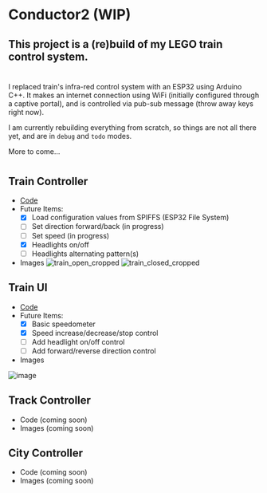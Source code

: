 # Conductor2 (WIP)

## This project is a (re)build of my LEGO train control system.

#

I replaced train's infra-red control system with an ESP32 using Arduino C++.  It makes an internet connection using WiFi (initially configured through a captive portal), and is controlled via pub-sub message (throw away keys right now).

I am currently rebuilding everything from scratch, so things are not all there yet, and are in `debug` and `todo` modes.

More to come...

#

## Train Controller
- [Code](https://github.com/aihrig/Conductor2/tree/master/train-controller/main)
- Future Items:
  - [x] Load configuration values from SPIFFS (ESP32 File System)
  - [ ] Set direction forward/back (in progress)
  - [ ] Set speed (in progress)
  - [x] Headlights on/off
  - [ ] Headlights alternating pattern(s)
- Images
![train_open_cropped](https://user-images.githubusercontent.com/12666421/127811045-a784a203-ba51-4db9-9185-d2d95f510b1f.jpg)
![train_closed_cropped](https://user-images.githubusercontent.com/12666421/127811052-e8a602e8-07c4-462c-a379-3ff2ccb4d792.jpg)

## Train UI
- [Code](https://github.com/aihrig/Conductor2/tree/master/train-ui)
- Future Items:
  - [x] Basic speedometer
  - [x] Speed increase/decrease/stop control
  - [ ] Add headlight on/off control
  - [ ] Add forward/reverse direction control
- Images

![image](https://user-images.githubusercontent.com/12666421/131038482-bacf185c-5ed3-4e77-ae1c-aa3a228706fb.png)

## Track Controller
- Code (coming soon)
- Images (coming soon)

## City Controller
- Code (coming soon)
- Images (coming soon)
